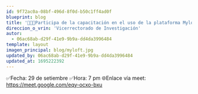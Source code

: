 ```yaml
---
id: 9f72ac0a-08bf-496d-8f0d-b50c1ff4ad0f
blueprint: blog
title: '📣📣📣Participa de la capacitación en el uso de la plataforma Myloft para el acceso a la información científica.'
direccion_o_vrin: 'Vicerrectorado de Investigación'
autor:
  - 06ac68ab-d29f-41e9-9b9a-dd4da3996484
template: layout
imagen_principal: blog/myloft.jpg
updated_by: 06ac68ab-d29f-41e9-9b9a-dd4da3996484
updated_at: 1695222392
---
```

✅Fecha: 29 de setiembre
✅Hora: 7 pm
🌐Enlace vía meet: https://meet.google.com/eqy-ocxo-bxu